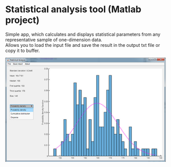 # Statistical analysis tool (Matlab project)
Simple app, which calculates and displays statistical parameters from any representative sample of one-dimension data.  
Allows you to load the input file and save the result in the output txt file or copy it to buffer.  

![Screen](./screen.jpg)
